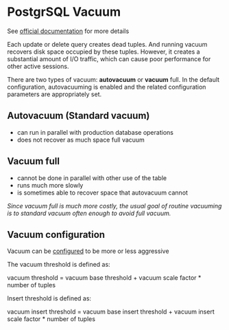 # PostgrSQL Vacuum

See [official documentation](https://www.postgresql.org/docs/current/routine-vacuuming.html#VACUUM-BASICS) for more details

Each update or delete query creates dead tuples. And running vacuum recovers disk space occupied by these tuples.
However, it creates a substantial amount of I/O traffic, which can cause poor performance for other active sessions. 

There are two types of vacuum: **autovacuum** or **vacuum** full.
In the default configuration, autovacuuming is enabled and the related configuration parameters are appropriately set.


## Autovacuum (Standard vacuum)

- can run in parallel with production database operations
- does not recover as much space full vacuum

## Vacuum full
- cannot be done in parallel with other use of the table
- runs much more slowly
- is sometimes able to recover space that autovacuum cannot

*Since vacuum full is much more costly,  the usual goal of routine vacuuming is to standard vacuum often enough to avoid full vacuum.*

## Vacuum configuration

Vacuum can be [configured](https://www.postgresql.org/docs/current/runtime-config-autovacuum.html) to be more or less aggressive

The vacuum threshold is defined as:

vacuum threshold = vacuum base threshold + vacuum scale factor * number of tuples

Insert threshold is defined as:

vacuum insert threshold = vacuum base insert threshold + vacuum insert scale factor * number of tuples
